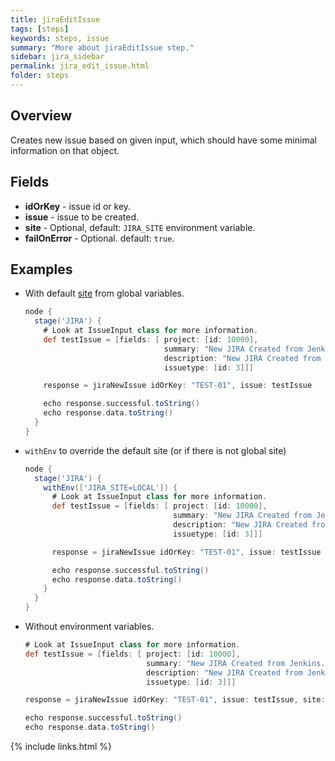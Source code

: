 ```yaml
---
title: jiraEditIssue
tags: [steps]
keywords: steps, issue
summary: "More about jiraEditIssue step."
sidebar: jira_sidebar
permalink: jira_edit_issue.html
folder: steps
---
```


## Overview

Creates new issue based on given input, which should have some minimal information on that object.

## Fields

* **idOrKey** - issue id or key.
* **issue** - issue to be created.
* **site** - Optional, default: `JIRA_SITE` environment variable.
* **failOnError** - Optional. default: `true`.

## Examples

* With default [site](config#environment-variables) from global variables.

  ```groovy
  node {
    stage('JIRA') {
      # Look at IssueInput class for more information.
      def testIssue = [fields: [ project: [id: 10000],
                                 summary: "New JIRA Created from Jenkins.",
                                 description: "New JIRA Created from Jenkins.",
                                 issuetype: [id: 3]]]

      response = jiraNewIssue idOrKey: "TEST-01", issue: testIssue

      echo response.successful.toString()
      echo response.data.toString()
    }
  }
  ```
* `withEnv` to override the default site (or if there is not global site)

  ```groovy
  node {
    stage('JIRA') {
      withEnv(['JIRA_SITE=LOCAL']) {
        # Look at IssueInput class for more information.
        def testIssue = [fields: [ project: [id: 10000],
                                   summary: "New JIRA Created from Jenkins.",
                                   description: "New JIRA Created from Jenkins.",
                                   issuetype: [id: 3]]]

        response = jiraNewIssue idOrKey: "TEST-01", issue: testIssue

        echo response.successful.toString()
        echo response.data.toString()
      }
    }
  }
  ```
* Without environment variables.

  ```groovy
  # Look at IssueInput class for more information.
  def testIssue = [fields: [ project: [id: 10000],
                             summary: "New JIRA Created from Jenkins.",
                             description: "New JIRA Created from Jenkins.",
                             issuetype: [id: 3]]]

  response = jiraNewIssue idOrKey: "TEST-01", issue: testIssue, site: "LOCAL"

  echo response.successful.toString()
  echo response.data.toString()
  ```

{% include links.html %}
